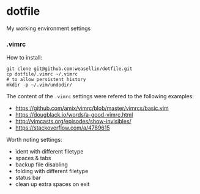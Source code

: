 # dotfile

My working environment settings

### .vimrc

How to install:

    git clone git@github.com:weasellin/dotfile.git
    cp dotfile/.vimrc ~/.vimrc
    # to allow persistent history
    mkdir -p ~/.vim/undodir/

The content of the `.vimrc` settings were refered to the following examples:

* https://github.com/amix/vimrc/blob/master/vimrcs/basic.vim
* https://dougblack.io/words/a-good-vimrc.html
* http://vimcasts.org/episodes/show-invisibles/
* https://stackoverflow.com/a/4789615

Worth noting settings:

* ident with different filetype
* spaces & tabs
* backup file disabling
* folding with different filetype
* status bar
* clean up extra spaces on exit

